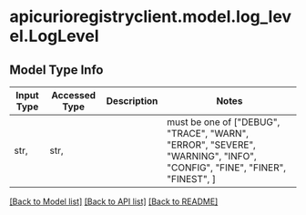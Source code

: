 # apicurioregistryclient.model.log_level.LogLevel

## Model Type Info
Input Type | Accessed Type | Description | Notes
------------ | ------------- | ------------- | -------------
str,  | str,  |  | must be one of ["DEBUG", "TRACE", "WARN", "ERROR", "SEVERE", "WARNING", "INFO", "CONFIG", "FINE", "FINER", "FINEST", ] 

[[Back to Model list]](../../README.md#documentation-for-models) [[Back to API list]](../../README.md#documentation-for-api-endpoints) [[Back to README]](../../README.md)

